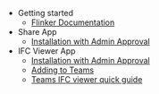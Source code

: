 - Getting started
  - [Flinker Documentation](README)
- Share App
  - [Installation with Admin Approval](installation)
- IFC Viewer App
  - [Installation with Admin Approval](viewer-app-installation-with-admin-approval)
  - [Adding to Teams](adding-ifc-viewer-app-from-sharepoint-to-teams)
  - [Teams IFC viewer quick guide](teams-ifc-viewer-quick-guide)
